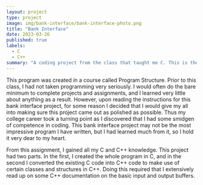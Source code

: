 ```yaml
---
layout: project
type: project
image: img/bank-interface/bank-interface-photo.png
title: "Bank Interface"
date: 2023-03-26
published: true
labels:
  - C
  - C++
summary: "A coding project from the class that taught me C. This is the first project in which I felt like I could showcase my capabilities as a programmer."
---
```


This program was created in a course called Program Structure. Prior to this class, I had not taken programming very seriously. I would often do the bare minimum to complete projects and assignments, and I learned very little about anything as a result. However, upon reading the instructions for this bank interface project, for some reason I decided that I would give my all into making sure this project came out as polished as possible. Thus my college career took a turning point as I discovered that I had some smidgen of competence in coding. This bank interface project may not be the most impressive program I have written, but I had learned much from it, so I hold it very dear to my heart.

From this assignment, I gained all my C and C++ knowledge. This project had two parts. In the first, I created the whole program in C, and in the second I converted the existing C code into C++ code to make use of certain classes and structures in C++. Doing this required that I extensively read up on some C++ documentation on the basic input and output buffers.